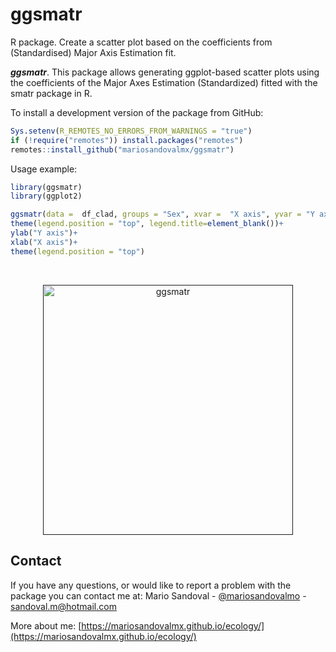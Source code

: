 # ggsmatr
R package. Create a scatter plot based on the coefficients from (Standardised) Major Axis Estimation fit.

***ggsmatr***. This package allows generating ggplot-based scatter plots using the coefficients of the Major Axes Estimation (Standardized) fitted with the smatr package in R.

To install a development version of the package from GitHub:

<!-- ## Install package -->

<!-- To install a released version of the package from *CRAN*: -->

<!-- ```{r, eval=FALSE} -->

<!-- install.packages("tlamatini") -->

<!-- ``` -->



``` r
Sys.setenv(R_REMOTES_NO_ERRORS_FROM_WARNINGS = "true")
if (!require("remotes")) install.packages("remotes")
remotes::install_github("mariosandovalmx/ggsmatr")
```

<!-- *** -->
Usage example:
``` r
library(ggsmatr)
library(ggplot2)

ggsmatr(data =  df_clad, groups = "Sex", xvar =  "X axis", yvar = "Y axis", sma.fit =  fit) + 
theme(legend.position = "top", legend.title=element_blank())+ 
ylab("Y axis")+ 
xlab("X axis")+ 
theme(legend.position = "top")
```
<br />
<p align="center">
  <a href="">
    <img src="https://github.com/mariosandovalmx/ecology/blob/main/images/ggsmatr.jpeg?raw=true" alt="ggsmatr" width="400" height="400">
  </a>
</p>



<!-- CONTACT -->
## Contact

If you have any questions, or would like to report a problem with the package you can contact me at:
Mario Sandoval - [@mariosandovalmo](https://twitter.com/mariosandovalmo) - sandoval.m@hotmail.com

More about me: [https://mariosandovalmx.github.io/ecology/](https://mariosandovalmx.github.io/ecology/)
